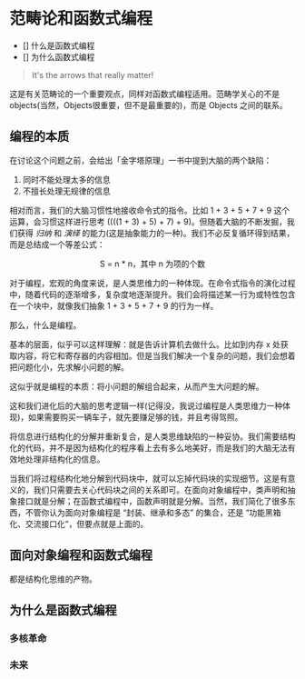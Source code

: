 # 范畴论和函数式编程

- [] 什么是函数式编程
- [] 为什么函数式编程

> It's the arrows that really matter!

这是有关范畴论的一个重要观点，同样对函数式编程适用。范畴学关心的不是 objects(当然，Objects很重要，但不是最重要的)，而是 Objects 之间的联系。

## 编程的本质

在讨论这个问题之前，会给出「金字塔原理」一书中提到大脑的两个缺陷：

1. 同时不能处理太多的信息
2. 不擅长处理无规律的信息

相对而言，我们的大脑习惯性地接收命令式的指令。比如 1 + 3 + 5 + 7 + 9 这个运算，会习惯这样进行思考 ((((1 + 3) + 5) + 7) + 9)。但随着大脑的不断发掘，我们获得 *归纳* 和 *演绎* 的能力(这是抽象能力的一种)。我们不必反复循环得到结果，而是总结成一个等差公式：

<p style="text-align: center">S = n * n，其中 n 为项的个数</p>

对于编程，宏观的角度来说，是人类思维力的一种体现。在命令式指令的演化过程中，随着代码的逐渐增多，复杂度地逐渐提升。我们会将描述某一行为或特性包含在一个块中，就像我们抽象 1 + 3 + 5 + 7 + 9 的行为一样。

那么，什么是编程。

基本的层面，似乎可以这样理解：就是告诉计算机去做什么。比如到内存 x 处获取内容，将它和寄存器的内容相加。但是当我们解决一个复杂的问题，我们会想着把问题化小，先求解小问题的解。

这似乎就是编程的本质：将小问题的解组合起来，从而产生大问题的解。

这和我们进化后的大脑的思考逻辑一样(记得没，我说过编程是人类思维力一种体现)，如果需要购买一辆车子，就先要赚足够的钱，并且考得驾照。

将信息进行结构化的分解并重新复合，是人类思维缺陷的一种妥协。我们需要结构化的代码，并不是因为结构化的程序看上去有多么地美好，而是我们的大脑无法有效地处理非结构化的信息。

当我们将过程结构化地分解到代码块中，就可以忘掉代码块的实现细节。这是有意义的，我们只需要去关心代码块之间的关系即可。在面向对象编程中，类声明和抽象接口就是分解；在函数式编程中，函数声明就是分解。当然，我们简化了很多东西，不管你认为面向对象编程是 “封装、继承和多态” 的集合，还是 “功能黑箱化、交流接口化”，但要点就是上面的。

<!-- 好的函数就是抽象。 -->

## 面向对象编程和函数式编程

都是结构化思维的产物。

## 为什么是函数式编程

### 多核革命

### 未来